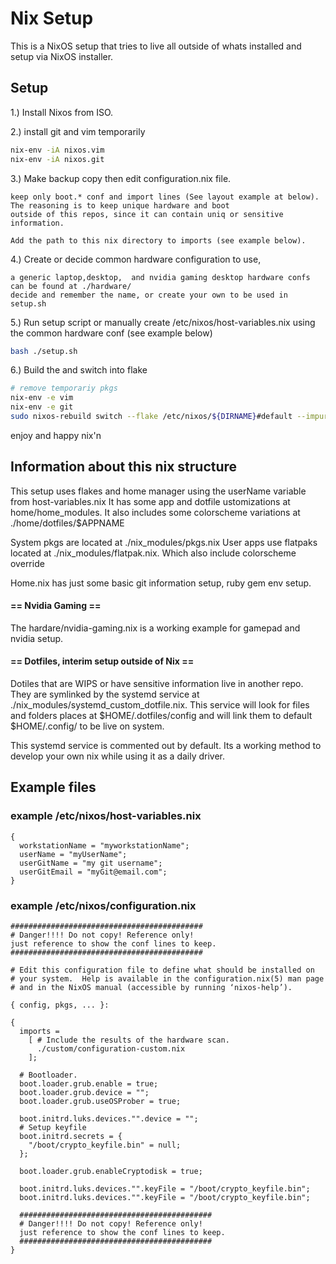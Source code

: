 # Nix Setup

This is a NixOS setup that tries to live all outside of whats installed and setup via NixOS installer.

## Setup
1.) Install Nixos from ISO.

2.) install git and vim temporarily
```bash
nix-env -iA nixos.vim
nix-env -iA nixos.git
```

3.) Make backup copy then edit configuration.nix file.

```
keep only boot.* conf and import lines (See layout example at below).
The reasoning is to keep unique hardware and boot
outside of this repos, since it can contain uniq or sensitive information.

Add the path to this nix directory to imports (see example below).
```

4.) Create or decide common hardware configuration to use,
```
a generic laptop,desktop,  and nvidia gaming desktop hardware confs can be found at ./hardware/
decide and remember the name, or create your own to be used in setup.sh
```

5.) Run setup script or manually create /etc/nixos/host-variables.nix using the common hardware conf (see example below)
```bash
bash ./setup.sh
```

6.) Build the and switch into flake
```bash
# remove temporariy pkgs
nix-env -e vim
nix-env -e git
sudo nixos-rebuild switch --flake /etc/nixos/${DIRNAME}#default --impure
```

enjoy and happy nix'n


## Information about this nix structure

This setup uses flakes and home manager using the userName variable from host-variables.nix
It has some app and dotfile ustomizations at home/home_modules.
It also includes some colorscheme variations at ./home/dotfiles/$APPNAME

System pkgs are located at ./nix_modules/pkgs.nix
User apps use flatpaks located at ./nix_modules/flatpak.nix.
Which also include colorscheme override

Home.nix has just some basic git information setup, ruby gem env setup.

#### == Nvidia Gaming ==
The hardare/nvidia-gaming.nix is a working example for gamepad and nvidia setup.

#### == Dotfiles, interim setup outside of Nix ==
Dotiles that are WIPS or have sensitive information live in another repo.
They are symlinked by the systemd service at ./nix_modules/systemd_custom_dotfile.nix.
This service will look for files and folders places at $HOME/.dotfiles/config
and will link them to default $HOME/.config/ to be live on system.

This systemd service is commented out by default.
Its a working method to develop your own nix while using it as a daily driver.


## Example files

### example /etc/nixos/host-variables.nix
```
{
  workstationName = "myworkstationName";
  userName = "myUserName";
  userGitName = "my git username";
  userGitEmail = "myGit@email.com";
}
```


### example /etc/nixos/configuration.nix
```
###########################################
# Danger!!!! Do not copy! Reference only!
just reference to show the conf lines to keep.
###########################################

# Edit this configuration file to define what should be installed on
# your system.  Help is available in the configuration.nix(5) man page
# and in the NixOS manual (accessible by running ‘nixos-help’).

{ config, pkgs, ... }:

{
  imports =
    [ # Include the results of the hardware scan.
      ./custom/configuration-custom.nix
    ];

  # Bootloader.
  boot.loader.grub.enable = true;
  boot.loader.grub.device = "";
  boot.loader.grub.useOSProber = true;

  boot.initrd.luks.devices."".device = "";
  # Setup keyfile
  boot.initrd.secrets = {
    "/boot/crypto_keyfile.bin" = null;
  };

  boot.loader.grub.enableCryptodisk = true;

  boot.initrd.luks.devices."".keyFile = "/boot/crypto_keyfile.bin";
  boot.initrd.luks.devices."".keyFile = "/boot/crypto_keyfile.bin";

  ###########################################
  # Danger!!!! Do not copy! Reference only!
  just reference to show the conf lines to keep.
  ###########################################
}
